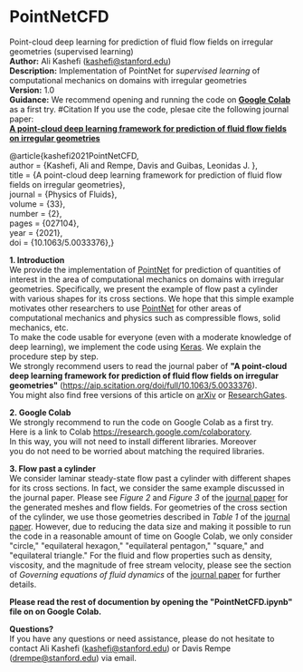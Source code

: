 # PointNetCFD
Point-cloud deep learning for prediction of fluid flow fields on irregular geometries (supervised learning)<br>
**Author:** Ali Kashefi (kashefi@stanford.edu)<br>
**Description:** Implementation of PointNet for *supervised learning* of computational mechanics on domains with irregular geometries <br>
**Version:** 1.0 <br>
**Guidance:** We recommend opening and running the code on **[Google Colab](https://research.google.com/colaboratory)** as a first try.
#Citation
If you use the code, plesae cite the following journal paper: <br>
**[A point-cloud deep learning framework for prediction of fluid flow fields on irregular geometries](https://aip.scitation.org/doi/full/10.1063/5.0033376)**

@article{kashefi2021PointNetCFD, <br>
author = {Kashefi, Ali  and Rempe, Davis  and Guibas, Leonidas J. }, <br>
title = {A point-cloud deep learning framework for prediction of fluid flow fields on irregular geometries}, <br>
journal = {Physics of Fluids}, <br>
volume = {33}, <br>
number = {2}, <br>
pages = {027104}, <br>
year = {2021}, <br>
doi = {10.1063/5.0033376},}

**1. Introduction** <br>
We provide the implementation of [PointNet](https://arxiv.org/abs/1612.00593) for prediction of quantities of interest in the area of computational mechanics on domains with irregular geometries. Specifically, we present the example of flow past a cylinder with various shapes for its cross sections. We hope that this simple example motivates other researchers to use [PointNet](https://arxiv.org/abs/1612.00593) for other areas of computational mechanics and physics such as compressible flows, solid mechanics, etc. <br>
To make the code usable for everyone (even with a moderate knowledge of deep learning), we implement the code using [Keras](https://keras.io/). We explain the procedure step by step.<br>
We strongly recommend users to read the journal paber of **"A point-cloud deep learning framework for prediction of fluid flow fields on irregular geometries"** (https://aip.scitation.org/doi/full/10.1063/5.0033376). <br>
You might also find free versions of this article on [arXiv](http://arxiv-export-lb.library.cornell.edu/abs/2010.09469) or [ResearchGates](https://www.researchgate.net/publication/349544773_A_point-cloud_deep_learning_framework_for_prediction_of_fluid_flow_fields_on_irregular_geometries/stats).<br>

**2. Google Colab** <br>
We strongly recommend to run the code on Google Colab as a first try. Here is a link to Colab https://research.google.com/colaboratory. In this way, you will not need to install different libraries. Moreover you do not need to be worried about matching the required libraries.

**3. Flow past a cylinder** <br>
We consider laminar steady-state flow past a cylinder with different shapes for its cross sections. In fact, we consider the same example discussed in the journal paper. Please see *Figure 2* and *Figure 3* of the [journal paper](https://aip.scitation.org/doi/full/10.1063/5.0033376) for the generated meshes and flow fields. For geometries of the cross section of the cylinder, we use those geometries described in *Table 1* of the [journal paper](https://aip.scitation.org/doi/full/10.1063/5.0033376). However, due to reducing the data size and making it possible to run the code in a reasonable amount of time on Google Colab, we only consider "circle," "equilateral hexagon," "equilateral pentagon," "square," and "equilateral triangle." For the fluid and flow properties such as density, viscosity, and the magnitude of free stream velocity, please see the section of *Governing equations of fluid dynamics* of the [journal paper](https://aip.scitation.org/doi/full/10.1063/5.0033376) for further details.

**Please read the rest of documention by opening the "PointNetCFD.ipynb" file on on Google Colab.**

**Questions?** <br>
If you have any questions or need assistance, please do not hesitate to contact Ali Kashefi (kashefi@stanford.edu) or Davis Rempe (drempe@stanford.edu) via email. 
